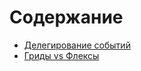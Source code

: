 # Содержание
- [Делегирование событий](./Удаление%20и%20добавление%20таргетированного%20элемента%20в%20список/README.md)
- [Гриды vs Флексы](./Гриды%20vs%20Флексы/README.md)